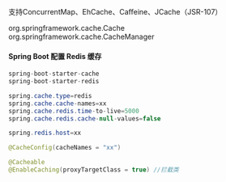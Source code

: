 支持ConcurrentMap、EhCache、Caﬀeine、JCache（JSR-107）

org.springframework.cache.Cache
org.springframework.cache.CacheManager

#### Spring Boot 配置 Redis 缓存
```java
spring-boot-starter-cache
spring-boot-starter-redis

spring.cache.type=redis
spring.cache.cache-names=xx
spring.cache.redis.time-to-live=5000
spring.cache.redis.cache-null-values=false

spring.redis.host=xx

@CacheConfig(cacheNames = "xx")

@Cacheable
@EnableCaching(proxyTargetClass = true) //拦截类
```